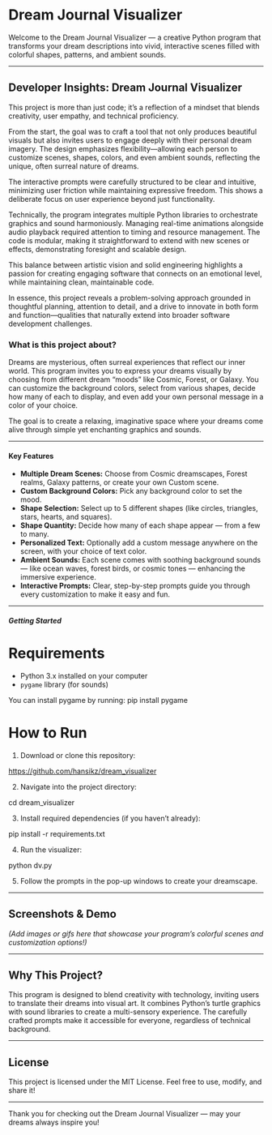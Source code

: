 # Dream Journal Visualizer

Welcome to the Dream Journal Visualizer — a creative Python program that transforms your dream descriptions into vivid, interactive scenes filled with colorful shapes, patterns, and ambient sounds.

---

## Developer Insights: Dream Journal Visualizer

This project is more than just code; it’s a reflection of a mindset that blends creativity, user empathy, and technical proficiency.

From the start, the goal was to craft a tool that not only produces beautiful visuals but also invites users to engage deeply with their personal dream imagery. The design emphasizes flexibility—allowing each person to customize scenes, shapes, colors, and even ambient sounds, reflecting the unique, often surreal nature of dreams.

The interactive prompts were carefully structured to be clear and intuitive, minimizing user friction while maintaining expressive freedom. This shows a deliberate focus on user experience beyond just functionality.

Technically, the program integrates multiple Python libraries to orchestrate graphics and sound harmoniously. Managing real-time animations alongside audio playback required attention to timing and resource management. The code is modular, making it straightforward to extend with new scenes or effects, demonstrating foresight and scalable design.

This balance between artistic vision and solid engineering highlights a passion for creating engaging software that connects on an emotional level, while maintaining clean, maintainable code.

In essence, this project reveals a problem-solving approach grounded in thoughtful planning, attention to detail, and a drive to innovate in both form and function—qualities that naturally extend into broader software development challenges.


### What is this project about?

Dreams are mysterious, often surreal experiences that reflect our inner world. This program invites you to express your dreams visually by choosing from different dream “moods” like Cosmic, Forest, or Galaxy. You can customize the background colors, select from various shapes, decide how many of each to display, and even add your own personal message in a color of your choice.

The goal is to create a relaxing, imaginative space where your dreams come alive through simple yet enchanting graphics and sounds.

---

#### Key Features

- **Multiple Dream Scenes:** Choose from Cosmic dreamscapes, Forest realms, Galaxy patterns, or create your own Custom scene.
- **Custom Background Colors:** Pick any background color to set the mood.
- **Shape Selection:** Select up to 5 different shapes (like circles, triangles, stars, hearts, and squares).
- **Shape Quantity:** Decide how many of each shape appear — from a few to many.
- **Personalized Text:** Optionally add a custom message anywhere on the screen, with your choice of text color.
- **Ambient Sounds:** Each scene comes with soothing background sounds — like ocean waves, forest birds, or cosmic tones — enhancing the immersive experience.
- **Interactive Prompts:** Clear, step-by-step prompts guide you through every customization to make it easy and fun.

---

##### Getting Started

# Requirements

- Python 3.x installed on your computer
- `pygame` library (for sounds)

You can install pygame by running:
pip install pygame

# How to Run

1. Download or clone this repository:

https://github.com/hansikz/dream_visualizer


2. Navigate into the project directory:

cd dream_visualizer


3. Install required dependencies (if you haven’t already):

pip install -r requirements.txt


4. Run the visualizer:

python dv.py


5. Follow the prompts in the pop-up windows to create your dreamscape.

---

## Screenshots & Demo

*(Add images or gifs here that showcase your program’s colorful scenes and customization options!)*

---

## Why This Project?

This program is designed to blend creativity with technology, inviting users to translate their dreams into visual art. It combines Python’s turtle graphics with sound libraries to create a multi-sensory experience. The carefully crafted prompts make it accessible for everyone, regardless of technical background.

---

## License

This project is licensed under the MIT License. Feel free to use, modify, and share it!

---

Thank you for checking out the Dream Journal Visualizer — may your dreams always inspire you!
